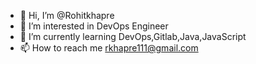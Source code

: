 - 👋 Hi, I’m @Rohitkhapre
- 👀 I’m interested in DevOps Engineer 
- 🌱 I’m currently learning DevOps,Gitlab,Java,JavaScript
- 📫 How to reach me rkhapre111@gmail.com

<!---
Rohitkhapre/Rohitkhapre is a ✨ special ✨ repository because its `README.md` (this file) appears on your GitHub profile.
You can click the Preview link to take a look at your changes.
--->
